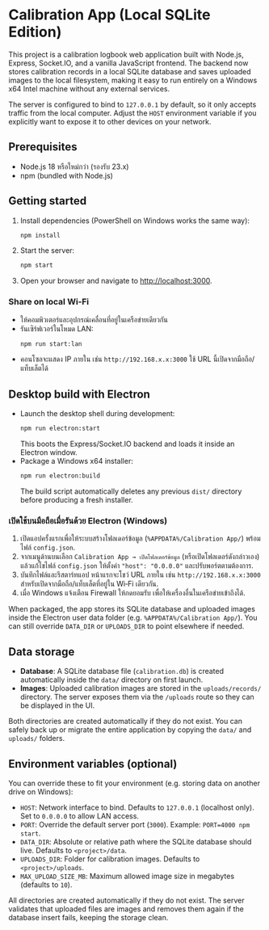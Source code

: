 # Calibration App (Local SQLite Edition)

This project is a calibration logbook web application built with Node.js, Express, Socket.IO, and a vanilla JavaScript frontend. The backend now stores calibration records in a local SQLite database and saves uploaded images to the local filesystem, making it easy to run entirely on a Windows x64 Intel machine without any external services.

The server is configured to bind to `127.0.0.1` by default, so it only accepts traffic from the local computer. Adjust the `HOST` environment variable if you explicitly want to expose it to other devices on your network.

## Prerequisites

- Node.js 18 หรือใหม่กว่า (รองรับ 23.x)
- npm (bundled with Node.js)

## Getting started

1. Install dependencies (PowerShell on Windows works the same way):
   ```bash
   npm install
   ```
2. Start the server:
   ```bash
   npm start
   ```
3. Open your browser and navigate to [http://localhost:3000](http://localhost:3000).

### Share on local Wi‑Fi

- ให้คอมพิวเตอร์และอุปกรณ์เคลื่อนที่อยู่ในเครือข่ายเดียวกัน
- รันเซิร์ฟเวอร์ในโหมด LAN:
  ```bash
  npm run start:lan
  ```
- คอนโซลจะแสดง IP ภายใน เช่น `http://192.168.x.x:3000` ใช้ URL นี้เปิดจากมือถือ/แท็บเล็ตได้

## Desktop build with Electron

- Launch the desktop shell during development:
  ```bash
  npm run electron:start
  ```
  This boots the Express/Socket.IO backend and loads it inside an Electron window.
- Package a Windows x64 installer:
  ```bash
  npm run electron:build
  ```
  The build script automatically deletes any previous `dist/` directory before producing a fresh installer.

### เปิดใช้บนมือถือเมื่อรันด้วย Electron (Windows)

1. เปิดแอปครั้งแรกเพื่อให้ระบบสร้างโฟลเดอร์ข้อมูล (`%APPDATA%/Calibration App/`) พร้อมไฟล์ `config.json`.
2. จากเมนูด้านบนเลือก `Calibration App → เปิดโฟลเดอร์ข้อมูล` (หรือเปิดโฟลเดอร์ดังกล่าวเอง) แล้วแก้ไขไฟล์ `config.json` ให้ตั้งค่า `"host": "0.0.0.0"` และปรับพอร์ตตามต้องการ.
3. บันทึกไฟล์และรีสตาร์ทแอป หน้าแรกจะโชว์ URL ภายใน เช่น `http://192.168.x.x:3000` สำหรับเปิดจากมือถือ/แท็บเล็ตที่อยู่ใน Wi‑Fi เดียวกัน.
4. เมื่อ Windows แจ้งเตือน Firewall ให้กดยอมรับ เพื่อให้เครื่องอื่นในเครือข่ายเข้าถึงได้.

When packaged, the app stores its SQLite database and uploaded images inside the Electron user data folder (e.g. `%APPDATA%/Calibration App/`). You can still override `DATA_DIR` or `UPLOADS_DIR` to point elsewhere if needed.

## Data storage

- **Database**: A SQLite database file (`calibration.db`) is created automatically inside the `data/` directory on first launch.
- **Images**: Uploaded calibration images are stored in the `uploads/records/` directory. The server exposes them via the `/uploads` route so they can be displayed in the UI.

Both directories are created automatically if they do not exist. You can safely back up or migrate the entire application by copying the `data/` and `uploads/` folders.

## Environment variables (optional)

You can override these to fit your environment (e.g. storing data on another drive on Windows):

- `HOST`: Network interface to bind. Defaults to `127.0.0.1` (localhost only). Set to `0.0.0.0` to allow LAN access.
- `PORT`: Override the default server port (`3000`). Example: `PORT=4000 npm start`.
- `DATA_DIR`: Absolute or relative path where the SQLite database should live. Defaults to `<project>/data`.
- `UPLOADS_DIR`: Folder for calibration images. Defaults to `<project>/uploads`.
- `MAX_UPLOAD_SIZE_MB`: Maximum allowed image size in megabytes (defaults to `10`).

All directories are created automatically if they do not exist. The server validates that uploaded files are images and removes them again if the database insert fails, keeping the storage clean.

